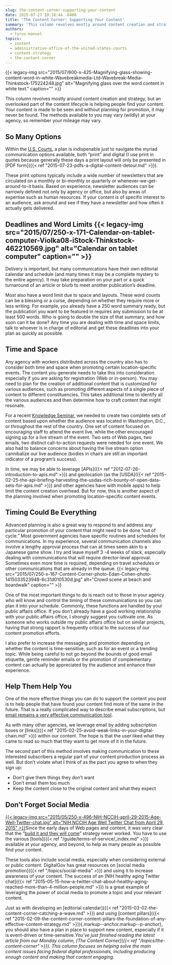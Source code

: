 ```yaml
---
slug: the-content-corner-supporting-your-content
date: 2015-07-27 10:18:44 -0400
title: 'The Content Corner: Supporting Your Content'
summary: 'This column revolves mostly around content creation and strategy, but an overlooked part of the content lifecycle is helping people find your content. Your content is made to be seen and without planning for promotion, it may never be found. The methods available to you may vary (wildly) at your agency, so remember your mileage may'
authors:
  - tyrus-manuel
topics:
  - content
  - administrative-office-of-the-united-states-courts
  - content-strategy
  - the-content-corner
---
```


{{< legacy-img src="2015/07/600-x-425-Magnifying-glass-showing-content-word-in-white-Wavebreakmedia-Ltd-Wavebreak-Media-Thinkstock-175224248.jpg" alt="Magnifying glass over the word content in white text." caption="" >}} 

This column revolves mostly around content creation and strategy, but an overlooked part of the content lifecycle is helping people find your content. Your content is made to be seen and without planning for promotion, it may never be found. The methods available to you may vary (wildly) at your agency, so remember your mileage may vary.

## So Many Options

Within the [U.S. Courts](http://uscourts.gov/), a plan is indispenable just to navigate the myriad communication options available, both “print” and digital (I use print in quotes because generally these days a print layout will only be presented in [PDF form]({{< ref "2015-07-23-pdfs-a-digital-content-detour.md" >}}).

These print options typically include a wide number of newsletters that are circulated on a monthly or bi-monthly or quarterly or whenever-we-get-around-to-it basis. Based on experience, newsletter audiences can be narrowly defined not only by agency or office, but also by areas of expertise such as human resources. If your content is of specific interest to an audience, ask around and see if they have a newsletter and how often it actually gets delivered.

## Deadlines and Word Limits {{< legacy-img src="2015/07/250-x-171-Calendar-on-tablet-computer-Violka08-iStock-Thinkstock-462210569.jpg" alt="Calendar on tablet computer" caption="" >}} 

Delivery is important, but many communications have their own editorial calendar and schedule (and many times it may be a complete mystery to the entire agency). It may take preparation on your part or a quick turnaround of an article or blurb to meet another publication’s deadline.

Most also have a word limit due to space and layouts. These word counts can be a blessing or a curse, depending on whether they require more or less writing. For example, you already have a 250 word summary ready, but the publication you want to be featured in requires any submission to be at least 500 words. Who is going to double the size of that summary, and how soon can it be done? Any time you are dealing with time and space limits, talk to whoever is in charge of editorial and get these deadlines into your plan as quickly as possible.

## Time and Space

Any agency with workers distributed across the country also has to consider both time and space when promoting certain location-specific events. The content you generate needs to take this into consideration especially if you are asking for registration (Web or in-person). You may need to plan for the creation of additional content that is customized for various audiences, such as promoting different aspects of a single piece of content to different constituencies. This takes additional time to identify all the various audiences and then determine how to craft content that might resonate.

For a recent [Knowledge Seminar](https://www.youtube.com/playlist?list=PLpRjrnyLEXX3vsaVyirycStJDYOODv6zc), we needed to create two complete sets of content based upon whether the audience was located in Washington, D.C., or throughout the rest of the country. One set of content focused on encouraging staff to attend the event live, while the other encouraged signing up for a live stream of the event. Two sets of Web pages, two emails, two distinct call-to-action requests were needed for one event. We also had to balance concerns about having the live stream option cannibalize our live audience (bodies in chairs are still an important indicator of a program’s success).

In time, we may be able to leverage [APIs]({{< ref "2012-07-26-introduction-to-apis.md" >}}) and geolocation (as the [USDA]({{< ref "2015-02-25-the-api-briefing-harvesting-the-usdas-rich-bounty-of-open-data-sets-for-apis.md" >}}) and other agencies have with mobile apps) to help limit the content creation overhead. But for now, this is another aspect of the planning involved when promoting location-specific content events.

## Timing Could Be Everything

Advanced planning is also a great way to respond to and address any particular promotion of your content that might need to be done “out of cycle.” Most government agencies have specific routines and schedules for communications. In my experience, several communication channels also involve a lengthy approval process that can at times seem akin to a Japanese game show. I try and leave myself 3 -4 weeks of slack, especially dealing with communications that will require director-level approval. Sometimes even more time is required, depending on travel schedules or other communications that are already in the queue. {{< legacy-img src="2015/07/250-x-167-Content-Corner-photo-Edan-Cohen-photo-1415033523948-6c31d010530d.jpg" alt="Crowd scene at beach and boardwalk" caption="" >}} 

One of the most important things to do is reach out to those in your agency who will know and control the timing of these communications so you can plan it into your schedule. Commonly, these functions are handled by your public affairs office. If you don’t already have a good working relationship with your public affairs office, I strongly suggest you cultivate one. As someone who works outside my public affairs office but on similar projects, having that strong rapport is frequently critical to the success of our content promotion efforts.

I also prefer to increase the messaging and promotion depending on whether the content is time-sensitive, such as for an event or a trending topic. While being careful to not go beyond the bounds of good email etiquette, gentle reminder emails or the promotion of complementary content can actually be appreciated by the audience and enhance their experience.

## Help Them Help You

One of the more effective things you can do to support the content you post is to help people that have found your content find more of the same in the future. That is a really complicated way to describe email subscriptions, but [email remains a very effective communication tool](http://www.pardot.com/blog/the-2015-email-marketing-landscape/).

As with many other agencies, we leverage email by adding subscription boxes or [links]({{< ref "2015-02-25-avoid-weak-links-in-your-digital-chain.md" >}}) within our content. The hope is that the user liked what they came to read so much that they want to get more of it in the future.

The second part of this method involves making communication to these interested subscribers a regular part of your content production process as well. But don’t violate what I think of as the pact you agree to when they sign up:

  * Don’t give them things they don’t want
  * Don’t email them too much
  * Keep the content close to the original content and what they expect

## Don&#8217;t Forget Social Media

[{{< legacy-img src="2015/05/250-x-496-NIH-NCCIH-april-29-2015-Age-Well-Twitter-chat.jpg" alt="NIH NCCIH Age Well Twitter Chat from April 29, 2015" >}}](https://twitter.com/NIH_NCCIH/status/593476278784753664/photo/1)Since the early days of Web pages and content, it was very clear that the “[build it and they will come](http://www.entrepreneur.com/article/227850)” strategy never worked. You have to use the various [tools]({{< ref "/guide/terms-of-service/_index.md" >}}) available at your agency, and beyond, to help as many people as possible find your content.

These tools also include social media, especially when considering external or public content. DigitalGov has great resources on [social media promotion]({{< ref "/topics/social-media" >}}) and using it to increase awareness of your content. The success of an [NIH healthy aging Twitter chat]({{< ref "2015-05-15-how-a-twitter-chat-about-healthy-aging-reached-more-than-4-million-people.md" >}}) is a great example of leveraging the power of social media to promote a topic and your relevant content.

Just as with developing an [editorial calendar]({{< ref "2015-03-02-the-content-corner-catching-a-wave.md" >}}) and using [content pillars]({{< ref "2015-02-09-the-content-corner-content-pillars-the-foundation-of-any-effective-content-strategy.md" >}}){.markup--anchor.markup--p-anchor}, you should also have a plan in place to support new content, especially if it is event-driven or time-sensitive._You’ve just finished reading the latest article from our Monday column, [The Content Corner]({{< ref "/topics/the-content-corner" >}}). This column focuses on helping solve the main content issues facing federal digital professionals, including producing enough content and making that content engaging._